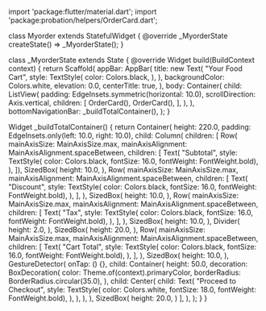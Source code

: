 import 'package:flutter/material.dart';
import 'package:probation/helpers/OrderCard.dart';

class Myorder extends StatefulWidget {
  @override
  _MyorderState createState() => _MyorderState();
}

class _MyorderState extends State<Myorder> {
  @override
  Widget build(BuildContext context) {
    return Scaffold(
      appBar: AppBar(
        title: new Text(
          "Your Food Cart",
          style: TextStyle(
            color: Colors.black,
          ),
        ),
        backgroundColor: Colors.white,
        elevation: 0.0,
        centerTitle: true,
      ),
      body: Container(
      child: ListView(
        padding: EdgeInsets.symmetric(horizontal: 10.0),
        scrollDirection: Axis.vertical,
        children: <Widget>[
          OrderCard(),
          OrderCard(),
        ],
          ),
      ),
      bottomNavigationBar: _buildTotalContainer(),
    );
  }

  Widget _buildTotalContainer() {
    return Container(
      height: 220.0,
      padding: EdgeInsets.only(left: 10.0, right: 10.0),
      child: Column(
        children: <Widget>[
          Row(
              mainAxisSize: MainAxisSize.max,
              mainAxisAlignment: MainAxisAlignment.spaceBetween,
              children: <Widget>[
                Text(
                  "Subtotal",
                  style: TextStyle(
                      color: Colors.black,
                      fontSize: 16.0,
                      fontWeight: FontWeight.bold),
                ),
              ]),
          SizedBox(
            height: 10.0,
          ),
          Row(
            mainAxisSize: MainAxisSize.max,
            mainAxisAlignment: MainAxisAlignment.spaceBetween,
            children: <Widget>[
              Text(
                "Discount",
                style: TextStyle(
                    color: Colors.black,
                    fontSize: 16.0,
                    fontWeight: FontWeight.bold),
              ),
            ],
          ),
          SizedBox(
            height: 10.0,
          ),
          Row(
            mainAxisSize: MainAxisSize.max,
            mainAxisAlignment: MainAxisAlignment.spaceBetween,
            children: <Widget>[
              Text(
                "Tax",
                style: TextStyle(
                    color: Colors.black,
                    fontSize: 16.0,
                    fontWeight: FontWeight.bold),
              ),
            ],
          ),
          SizedBox(
            height: 10.0,
          ),
          Divider(
            height: 2.0,
          ),
          SizedBox(
            height: 20.0,
          ),
          Row(
            mainAxisSize: MainAxisSize.max,
            mainAxisAlignment: MainAxisAlignment.spaceBetween,
            children: <Widget>[
              Text(
                "Cart Total",
                style: TextStyle(
                    color: Colors.black,
                    fontSize: 16.0,
                    fontWeight: FontWeight.bold),
              ),
            ],
          ),
          SizedBox(
            height: 10.0,
          ),
          GestureDetector(
            onTap: () {},
            child: Container(
              height: 50.0,
              decoration: BoxDecoration(
                color: Theme.of(context).primaryColor,
                borderRadius: BorderRadius.circular(35.0),
              ),
              child: Center(
                child: Text(
                  "Proceed to Checkout",
                  style: TextStyle(
                      color: Colors.white,
                      fontSize: 18.0,
                      fontWeight: FontWeight.bold),
                ),
              ),
            ),
          ),
          SizedBox(
            height: 20.0,
          )
        ],
      ),
    );
  }
}
